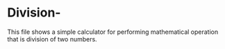 # Division-
This file shows a simple calculator for performing mathematical operation that is division of two numbers.
